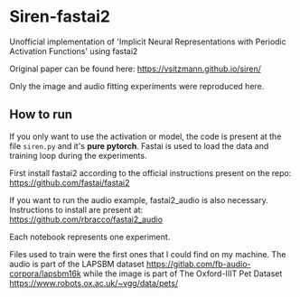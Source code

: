 # Siren-fastai2
Unofficial implementation of 'Implicit Neural Representations with Periodic Activation Functions' using fastai2

Original paper can be found here: https://vsitzmann.github.io/siren/

Only the image and audio fitting experiments were reproduced here.

## How to run

If you only want to use the activation or model, the code is present at the file `siren.py` and it's **pure pytorch**.
Fastai is used to load the data and training loop during the experiments.

First install fastai2 according to the official instructions present on the repo: https://github.com/fastai/fastai2

If you want to run the audio example, fastai2_audio is also necessary. Instructions to install are present at: https://github.com/rbracco/fastai2_audio

Each notebook represents one experiment.

Files used to train were the first ones that I could find on my machine. The audio is part of the LAPSBM dataset https://gitlab.com/fb-audio-corpora/lapsbm16k while the image is part of The Oxford-IIIT Pet Dataset https://www.robots.ox.ac.uk/~vgg/data/pets/

